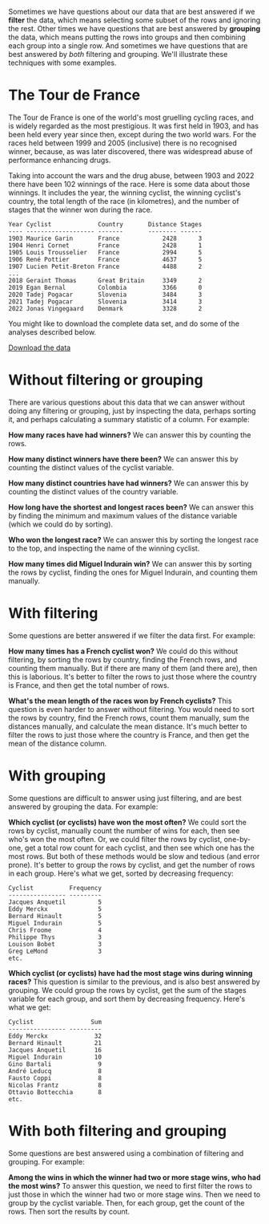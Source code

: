 Sometimes we have questions about our data that are best answered if we **filter** the data, which means selecting some subset of the rows and ignoring the rest. Other times we have questions that are best answered by **grouping** the data, which means putting the rows into groups and then combining each group into a single row. And sometimes we have questions that are best answered by *both* filtering and grouping. We'll illustrate these techniques with some examples.

# The Tour de France

The Tour de France is one of the world's most gruelling cycling races, and is widely regarded as the most prestigious. It was first held in 1903, and has been held every year since then, except during the two world wars. For the races held between 1999 and 2005 (inclusive) there is no recognised winner, because, as was later discovered, there was widespread abuse of performance enhancing drugs.

Taking into account the wars and the drug abuse, between 1903 and 2022 there have been 102 winnings of the race. Here is some data about those winnings. It includes the year, the winning cyclist, the winning cyclist's country, the total length of the race (in kilometres), and the number of stages that the winner won during the race. 

```
Year Cyclist             Country       Distance Stages
---- ------------------- -------       -------- ------
1903 Maurice Garin       France	           2428      3
1904 Henri Cornet        France	           2428      1
1905 Louis Trousselier   France	           2994      5
1906 René Pottier        France            4637      5
1907 Lucien Petit-Breton France	           4488      2
...
2018 Geraint Thomas      Great Britain     3349      2
2019 Egan Bernal         Colombia          3366      0
2020 Tadej Pogacar       Slovenia          3484      3
2021 Tadej Pogacar       Slovenia          3414      3
2022 Jonas Vingegaard    Denmark           3328      2
```

You might like to download the complete data set, and do some of the analyses described below.

[Download the data](https://itsy.tech/sites/77bdba6c2fc341a7f2b60a94576b8a63.file.csv)

# Without filtering or grouping

There are various questions about this data that we can answer without doing any filtering or grouping, just by inspecting the data, perhaps sorting it, and perhaps calculating a summary statistic of a column. For example:

**How many races have had winners?** We can answer this by counting the rows.

**How many distinct winners have there been?** We can answer this by counting the distinct values of the cyclist variable.

**How many distinct countries have had winners?** We can answer this by counting the distinct values of the country variable.

**How long have the shortest and longest races been?** We can answer this by finding the minimum and maximum values of the distance variable (which we could do by sorting).

**Who won the longest race?** We can answer this by sorting the longest race to the top, and inspecting the name of the winning cyclist.

**How many times did Miguel Indurain win?** We can answer this by sorting the rows by cyclist, finding the ones for Miguel Indurain, and counting them manually.

# With filtering

Some questions are better answered if we filter the data first. For example:

**How many times has a French cyclist won?** We could do this without filtering, by sorting the rows by country, finding the French rows, and counting them manually. But if there are many of them (and there are), then this is laborious. It's better to filter the rows to just those where the country is France, and then get the total number of rows.

**What's the mean length of the races won by French cyclists?** This question is even harder to answer without filtering. You would need to sort the rows by country, find the French rows, count them manually, sum the distances manually, and calculate the mean distance. It's much better to filter the rows to just those where the country is France, and then get the mean of the distance column.

# With grouping

Some questions are difficult to answer using just filtering, and are best answered by grouping the data. For example:

**Which cyclist (or cyclists) have won the most often?** We could sort the rows by cyclist, manually count the number of wins for each, then see who's won the most often. Or, we could filter the rows by cyclist, one-by-one, get a total row count for each cyclist, and then see which one has the most rows. But both of these methods would be slow and tedious (and error prone). It's better to group the rows by cyclist, and get the number of rows in each group. Here's what we get, sorted by decreasing frequency:

```
Cyclist          Frequency
---------------- ---------
Jacques Anquetil         5
Eddy Merckx              5
Bernard Hinault          5
Miguel Indurain          5
Chris Froome             4
Philippe Thys            3
Louison Bobet            3
Greg LeMond              3
etc.
```

**Which cyclist (or cyclists) have had the most stage wins during winning races?** This question is similar to the previous, and is also best answered by grouping. We could group the rows by cyclist, get the sum of the stages variable for each group, and sort them by decreasing frequency. Here's what we get:

```
Cyclist                Sum
---------------- ---------
Eddy Merckx             32
Bernard Hinault         21
Jacques Anquetil        16
Miguel Indurain         10
Gino Bartali             9
André Leducq             8
Fausto Coppi             8
Nicolas Frantz           8
Ottavio Bottecchia       8
etc.
```

# With both filtering and grouping

Some questions are best answered using a combination of filtering and grouping. For example:

**Among the wins in which the winner had two or more stage wins, who had the most wins?** To answer this question, we need to first filter the rows to just those in which the winner had two or more stage wins. Then we need to group by the cyclist variable. Then, for each group, get the count of the rows. Then sort the results by count.